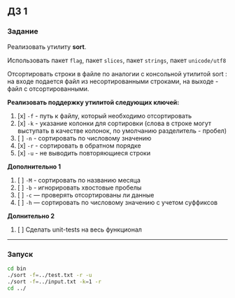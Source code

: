 ## ДЗ 1
### Задание
Реализовать утилиту **sort**.

Использовать пакет `flag`, пакет `slices`, пакет `strings`, пакет `unicode/utf8`

Отсортировать строки в файле по аналогии с консольной утилитой sort : на входе
подается файл из несортированными строками, на выходе - файл с отсортированными.

**Реализовать поддержку утилитой следующих ключей:**

1. [x] `-f` - путь к файлу, который необходимо отсортировать
2. [x] `-k` - указание колонки для сортировки (слова в строке могут выступать в 
качестве колонок, по умолчанию разделитель - пробел)
3. [ ] `-n` - сортировать по числовому значению
4. [x] `-r` - сортировать в обратном порядке
5. [x] `-u` - не выводить повторяющиеся строки

**Дополнительно 1**

1. [ ] `-M` - сортировать по названию месяца
2. [ ] `-b` - игнорировать хвостовые пробелы
3. [ ] `-c` — проверять отсортированы ли данные
4. [ ] `-h` — сортировать по числовому значению с учетом суффиксов

**Долнительно 2** 

1. [ ] Сделать unit-tests на весь функционал

<hr>

### Запуск

``` bash
cd bin
./sort -f=../test.txt -r -u
./sort -f=../input.txt -k=1 -r
cd ../
```


